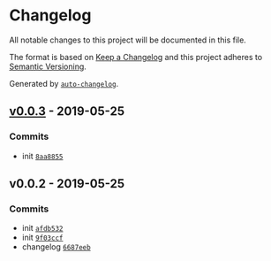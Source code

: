 # Changelog

All notable changes to this project will be documented in this file.

The format is based on [Keep a Changelog](http://keepachangelog.com/en/1.0.0/)
and this project adheres to [Semantic Versioning](http://semver.org/spec/v2.0.0.html).

Generated by [`auto-changelog`](https://github.com/CookPete/auto-changelog).

## [v0.0.3](https://github.com/sw-yx/cli-state/compare/v0.0.2...v0.0.3) - 2019-05-25

### Commits

- init [`8aa8855`](https://github.com/sw-yx/cli-state/commit/8aa8855f23f632db7250b6d70c982a191fdc6055)

## v0.0.2 - 2019-05-25

### Commits

- init [`afdb532`](https://github.com/sw-yx/cli-state/commit/afdb5321a4fe0e71010945da1b198057a3bec12c)
- init [`9f03ccf`](https://github.com/sw-yx/cli-state/commit/9f03ccf3942ea75e3564a8c63c710f2d102027ce)
- changelog [`6687eeb`](https://github.com/sw-yx/cli-state/commit/6687eebaeb1fb951951e91b1f11d2a3226bf0723)
